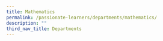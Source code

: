 ```yaml
---
title: Mathematics
permalink: /passionate-learners/departments/mathematics/
description: ""
third_nav_title: Departments
---
```

